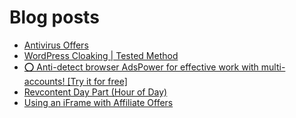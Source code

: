 # Blog posts
<!-- BLOG-POST-LIST:START -->
- [Antivirus Offers](https://afflift.com/f/threads/antivirus-offers.10093/)
- [WordPress Cloaking | Tested Method](https://afflift.com/f/threads/wordpress-cloaking-tested-method.10091/)
- [⭕ Anti-detect browser AdsPower for effective work with multi-accounts! [Try it for free]](https://afflift.com/f/threads/%E2%AD%95-anti-detect-browser-adspower-for-effective-work-with-multi-accounts-try-it-for-free.8805/)
- [Revcontent Day Part &lpar;Hour of Day&rpar;](https://afflift.com/f/threads/revcontent-day-part-hour-of-day.10090/)
- [Using an iFrame with Affiliate Offers](https://afflift.com/f/threads/using-an-iframe-with-affiliate-offers.496/)
<!-- BLOG-POST-LIST:END -->
